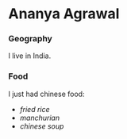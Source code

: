 # Ananya Agrawal
### Geography
I live in India.

### Food
I just had chinese food:
- *fried rice*
- *manchurian*
- *chinese soup*


